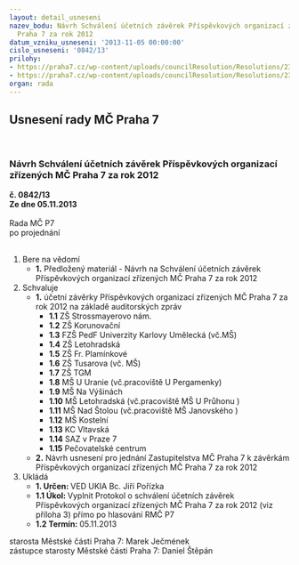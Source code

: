 ```yaml
---
layout: detail_usneseni
nazev_bodu: Návrh Schválení účetních závěrek Příspěvkových organizací zřízených MČ
  Praha 7 za rok 2012
datum_vzniku_usneseni: '2013-11-05 00:00:00'
cislo_usneseni: '0842/13'
prilohy:
- https://praha7.cz/wp-content/uploads/councilResolution/Resolutions/23539/58-13-p2_ukia0001.pdf
- https://praha7.cz/wp-content/uploads/councilResolution/Resolutions/23539/58-13-p3_protokol.doc
organ: rada
---
```

<div id="ucUsn_pList" class="usn">
	<span><h2>Usnesení rady MČ Praha 7 </h2>
<br></span><div class="standBody">
<span><h3>Návrh Schválení účetních závěrek Příspěvkových organizací zřízených MČ Praha 7 za rok 2012</h3></span><div class="center">
		<strong>č. 0842/13</strong><br>
	</div>
<div class="center">
		<strong>Ze dne 05.11.2013</strong><br><br>
	</div>Rada MČ P7<br> po projednání<br><br><ol>
<li>Bere na vědomí<ul><li>
<strong>1.</strong> Předložený materiál - Návrh na Schválení účetních závěrek Příspěvkových organizací zřízených MČ Praha 7 za rok 2012</li></ul>
</li>
<li>Schvaluje<ul>
<li>
<strong>1.</strong> účetní závěrky Příspěvkových organizací zřízených MČ Praha 7 za rok 2012  na základě auditorských zpráv<ul>
<li>
<strong>1.1</strong> ZŠ Strossmayerovo nám.</li>
<li>
<strong>1.2</strong> ZŠ Korunovační</li>
<li>
<strong>1.3</strong> FZŠ PedF Univerzity Karlovy Umělecká (vč.MŠ)      </li>
<li>
<strong>1.4</strong> ZŠ Letohradská	</li>
<li>
<strong>1.5</strong> ZŠ Fr. Plamínkové</li>
<li>
<strong>1.6</strong> ZŠ Tusarova (vč. MŠ)</li>
<li>
<strong>1.7</strong> ZŠ TGM</li>
<li>
<strong>1.8</strong> MŠ U Uranie (vč.pracoviště U Pergamenky)</li>
<li>
<strong>1.9</strong> MŠ Na Výšinách</li>
<li>
<strong>1.10</strong> MŠ Letohradská (vč.pracoviště MŠ U Průhonu )</li>
<li>
<strong>1.11</strong> MŠ Nad Štolou (vč.pracoviště MŠ Janovského )</li>
<li>
<strong>1.12</strong> MŠ Kostelní	</li>
<li>
<strong>1.13</strong> KC Vltavská	</li>
<li>
<strong>1.14</strong> SAZ v Praze 7</li>
<li>
<strong>1.15</strong> Pečovatelské centrum	</li>
</ul>
</li>
<li>
<strong>2.</strong> Návrh usnesení pro jednání Zastupitelstva MČ Praha 7 k závěrkám Příspěvkových organizací zřízených MČ Praha 7 za rok 2012</li>
</ul>
</li>
<li>Ukládá<ul>
<li>
<strong>1. Určen: </strong>VED UKIA Bc. Jiří Pořízka</li>
<li>
<strong>1.1 Úkol: </strong>Vyplnit Protokol o schválení účetních závěrek Příspěvkových organizací zřízených MČ Praha 7 za rok 2012 (viz příloha 3) přímo po hlasování RMČ P7 </li>
<li>
<strong>1.2 Termín: </strong>05.11.2013</li>
</ul>
</li>
</ol>starosta Městské části Praha 7: Marek Ječmének<br>zástupce starosty Městské části Praha 7: Daniel Štěpán 
</div>
</div>